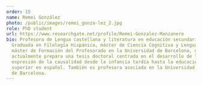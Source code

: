 ```yaml
---
order: 15
name: Remei González
photo: /public/images/remei_gonza-lez_2.jpg
role: PhD student
url: https://www.researchgate.net/profile/Remei-Gonzalez-Manzanero
bio: Profesora de Lengua castellana y literatura en educación secundaria.
  Graduada en Filología Hispánica, máster de Ciencia Cognitiva y Lenguaje y
  máster de Formación del Profesorado en la Universidad de Barcelona, donde
  actualmente prepara una tesis doctoral centrada en el desarrollo de la
  expresión de la causalidad desde la infancia tardía hasta la educación
  superior en español. También es profesora asociada en la Universidad Autónoma
  de Barcelona.
---
```

